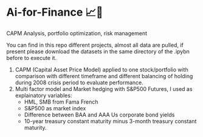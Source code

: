 # Ai-for-Finance 📈🤖
CAPM Analysis, portfolio optimization, risk management

You can find in this repo different projects, almost all data are pulled, if present please download the datasets in the same directory of the .ipybn before to execute it.
1. CAPM (Capital Asset Price Model) applied to one stock/portfolio with comparison with different timeframe and different balancing of holding during 2008 crisis period to evaluate performance.
2. Multi factor model and Market hedging with S&P500 Futures, I used as explainatory variables:
    * HML, SMB from Fama French
    * S&P500 as market index
    * Difference between BAA and AAA Us corporate bond yields
    * 10-year treasury constant maturity minus 3-month treasury constant maturity.

